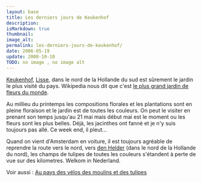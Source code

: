 ```yaml
---
layout: base
title: Les derniers jours de Keukenhof
description: 
isMarkdown: true
thumbnail: 
image_alt: 
permalink: les-derniers-jours-de-keukenhof/
date: 2006-05-19
update: 2008-10-10
TODO: no image , no image alt 
---
```




[Keukenhof](http://www.keukenhof.nl/), [Lisse](http://www.lisse.nl), dans le nord de la Hollande du sud est sûrement le jardin le plus visité du pays. Wikipedia nous dit que c'est [le plus grand jardin de fleurs du monde](http://en.wikipedia.org/wiki/Keukenhof).

Au millieu du printemps les compositions florales et les plantations sont en pleine floraison et le jardin est de toutes les couleurs. On peut le visiter en prenant son temps jusqu'au 21 mai mais début mai est le moment ou les fleurs sont les plus belles. Déjà, les jacinthes ont fanné et je n'y suis toujours pas allé. Ce week end, il pleut...

Quand on vient d'Amsterdam en voiture, il est toujours agréable de reprendre la route vers le nord, vers [den Helder](http://www.denhelder.nl/) (dans le nord de la Hollande du nord), les champs de tulipes de toutes les couleurs s'étandent à perte de vue sur des kilometres. Welkom in Nederland.

Voir aussi : [Au pays des vélos des moulins et des tulipes](/pays-des-velos-moulins-tulipes)